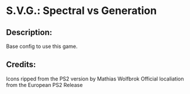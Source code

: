 # S.V.G.: Spectral vs Generation

## Description: 

Base config to use this game.

## Credits: 

Icons ripped from the PS2 version by Mathias Wolfbrok
Official localiation from the European PS2 Release

